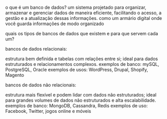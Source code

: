 o que é um banco de dados?
um sistema projetado para organizar, armazenar e gerenciar dados de maneira eficiente, facilitando o acesso, a gestão e a atualização dessas informações. como um armário digital onde você guarda informações de modo organizado

quais os tipos de bancos de dados que existem e para que servem cada um? ️

bancos de dados relacionais:

estrutura bem definida e tabelas com relações entre si;
ideal para dados estruturados e relacionamentos complexos.
exemplos de banco: mySQL, PostgreSQL, Oracle
exemplos de usos: WordPress, Drupal, Shopify, Magento

bancos de dados não relacionais:

estrutura mais flexível e podem lidar com dados não estruturados;
ideal para grandes volumes de dados não estruturados e alta escalabilidade.
exemplos de banco: MongoDB, Cassandra, Redis
exemplos de uso: Facebook, Twitter, jogos online e móveis




